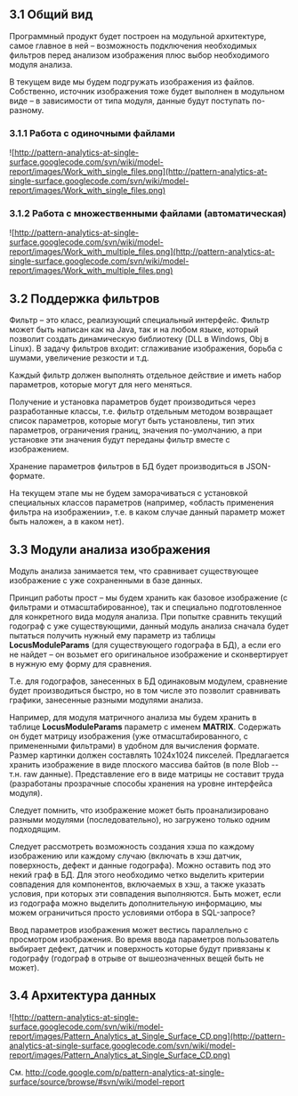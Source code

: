 

## 3.1 Общий вид ##
Программный продукт будет построен на модульной архитектуре, самое главное в ней – возможность подключения необходимых фильтров перед анализом изображения плюс выбор необходимого модуля анализа.

В текущем виде мы будем подгружать изображения из файлов. Собственно, источник изображения тоже будет выполнен в модульном виде – в зависимости от типа модуля, данные будут поступать по-разному.


### 3.1.1 Работа с одиночными файлами ###
![http://pattern-analytics-at-single-surface.googlecode.com/svn/wiki/model-report/images/Work_with_single_files.png](http://pattern-analytics-at-single-surface.googlecode.com/svn/wiki/model-report/images/Work_with_single_files.png)

### 3.1.2 Работа с множественными файлами (автоматическая) ###
![http://pattern-analytics-at-single-surface.googlecode.com/svn/wiki/model-report/images/Work_with_multiple_files.png](http://pattern-analytics-at-single-surface.googlecode.com/svn/wiki/model-report/images/Work_with_multiple_files.png)


## 3.2 Поддержка фильтров ##
Фильтр – это класс, реализующий специальный интерфейс. Фильтр может быть написан как на Java, так и на любом языке, который позволит создать динамическую библиотеку (DLL в Windows, Obj в Linux). В задачу фильтров входит: сглаживание изображения, борьба с шумами, увеличение резкости и т.д.

Каждый фильтр должен выполнять отдельное действие и иметь набор параметров, которые могут для него меняться.

Получение и установка параметров будет производиться через разработанные классы, т.е. фильтр отдельным методом возвращает список параметров, которые могут быть установлены, тип этих параметров, ограничения границ, значения по-умолчанию, а при установке эти значения будут переданы фильтр вместе с изображением.

Хранение параметров фильтров в БД будет производиться в JSON-формате.

На текущем этапе мы не будем заморачиваться с установкой специальных классов параметров (например, «область применения фильтра на изображении», т.е. в каком случае данный параметр может быть наложен, а в каком нет).


## 3.3 Модули анализа изображения ##

Модуль анализа занимается тем, что сравнивает существующее изображение с уже сохраненными в базе данных.

Принцип работы прост – мы будем хранить как базовое изображение (с фильтрами и отмасштабированное), так и специально подготовленное для конкретного вида модуля анализа. При попытке сравнить текущий годограф с уже существующими, данный модуль анализа сначала будет пытаться получить нужный ему параметр из таблицы **LocusModuleParams** (для существующего годографа в БД), а если его не найдет – он возьмет его оригинальное изображение и сконвертирует в нужную ему форму для сравнения.

Т.е. для годографов, занесенных в БД одинаковым модулем, сравнение будет производиться быстро, но в том числе это позволит сравнивать графики, занесенные разными модулями анализа.

Например, для модуля матричного анализа мы будем хранить в таблице **LocusModuleParams** параметр с именем **MATRIX**. Содержать он будет матрицу изображения (уже отмасштабированного, с примененными фильтрами) в удобном для вычисления формате. Размер картинки должен составлять 1024x1024 пикселей. Предлагается хранить изображение в виде плоского массива байтов (в поле Blob -- т.н. raw данные). Представление его в виде матрицы не составит труда (разработаны прозрачные способы хранения на уровне интерфейса модуля).

Следует помнить, что изображение может быть проанализировано разными модулями (последовательно), но загружено только одним подходящим.

Следует рассмотреть возможность создания хэша по каждому изображению или каждому случаю (включать в хэш датчик, поверхность, дефект и данные годографа). Можно оставить под это некий граф в БД. Для этого необходимо четко выделить критерии совпадения для компонентов, включаемых в хэш, а также указать условия, при которых эти совпадения выполняются. Быть может, если из годографа можно выделить дополнительную информацию, мы можем ограничиться просто условиями отбора в SQL-запросе?

Ввод параметров изображения может вестись параллельно с просмотром изображения. Во время ввода параметров пользователь выбирает дефект, датчик и поверхность которые будут привязаны к годографу (годограф в отрыве от вышеозначенных вещей быть не может).


## 3.4 Архитектура данных ##


![http://pattern-analytics-at-single-surface.googlecode.com/svn/wiki/model-report/images/Pattern_Analytics_at_Single_Surface_CD.png](http://pattern-analytics-at-single-surface.googlecode.com/svn/wiki/model-report/images/Pattern_Analytics_at_Single_Surface_CD.png)

См. http://code.google.com/p/pattern-analytics-at-single-surface/source/browse/#svn/wiki/model-report